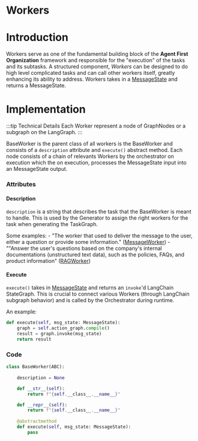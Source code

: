 # Workers

# Introduction

Workers serve as one of the fundamental building block of the **Agent First Organization** framework and responsible for the "execution" of the tasks and its subtasks. A structured component, *Workers* can be designed to do high level complicated tasks and can call other workers itself, greatly enhancing its ability to address. Workers takes in a [MessageState](MessageState.md) and returns a MessageState.

# Implementation

:::tip  Technical Details
Each Worker represent a node of GraphNodes or a  subgraph on the LangGraph.
:::

BaseWorker is the parent class of all workers is the BaseWorker and consists of a `description` attribute and `execute()` abstract method. Each node consists of a chain of relevants Workers by the orchestrator on execution which the on execution, processes the MessageState input into an MessageState output.

### Attributes

#### Description

`description` is a string that describes the task that the BaseWorker is meant to handle. This is used by the Generator to assign the right workers for the task when generating the TaskGraph.

Some examples:
    - "The worker that used to deliver the message to the user, either a question or provide some information." ([MessageWorker](./MessageWorker.mdx))
    - ""Answer the user's questions based on the company's internal documentations (unstructured text data), such as the policies, FAQs, and product information" ([RAGWorker](./RAGWorker.mdx))

#### Execute

`execute()` takes in [MessageState](MessageState.md) and returns an `invoke`'d LangChain StateGraph. This is crucial to connect various Workers (through LangChain subgraph behavior) and is called by the Orchestrator during runtime.

An example:

```py
def execute(self, msg_state: MessageState):
    graph = self.action_graph.compile()
    result = graph.invoke(msg_state)
    return result
```

### Code

```py
class BaseWorker(ABC):
    
    description = None

    def __str__(self):
        return f"{self.__class__.__name__}"

    def __repr__(self):
        return f"{self.__class__.__name__}"
    
    @abstractmethod
    def execute(self, msg_state: MessageState):
        pass
```
